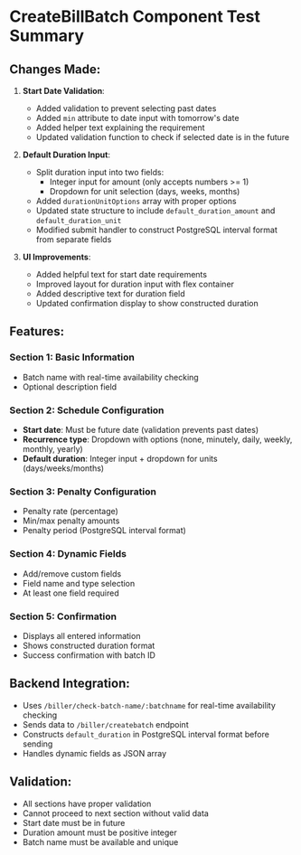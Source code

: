# CreateBillBatch Component Test Summary

## Changes Made:

1. **Start Date Validation**:
   - Added validation to prevent selecting past dates
   - Added `min` attribute to date input with tomorrow's date
   - Added helper text explaining the requirement
   - Updated validation function to check if selected date is in the future

2. **Default Duration Input**:
   - Split duration input into two fields:
     - Integer input for amount (only accepts numbers >= 1)
     - Dropdown for unit selection (days, weeks, months)
   - Added `durationUnitOptions` array with proper options
   - Updated state structure to include `default_duration_amount` and `default_duration_unit`
   - Modified submit handler to construct PostgreSQL interval format from separate fields

3. **UI Improvements**:
   - Added helpful text for start date requirements
   - Improved layout for duration input with flex container
   - Added descriptive text for duration field
   - Updated confirmation display to show constructed duration

## Features:

### Section 1: Basic Information
- Batch name with real-time availability checking
- Optional description field

### Section 2: Schedule Configuration
- **Start date**: Must be future date (validation prevents past dates)
- **Recurrence type**: Dropdown with options (none, minutely, daily, weekly, monthly, yearly)
- **Default duration**: Integer input + dropdown for units (days/weeks/months)

### Section 3: Penalty Configuration
- Penalty rate (percentage)
- Min/max penalty amounts
- Penalty period (PostgreSQL interval format)

### Section 4: Dynamic Fields
- Add/remove custom fields
- Field name and type selection
- At least one field required

### Section 5: Confirmation
- Displays all entered information
- Shows constructed duration format
- Success confirmation with batch ID

## Backend Integration:
- Uses `/biller/check-batch-name/:batchname` for real-time availability checking
- Sends data to `/biller/createbatch` endpoint
- Constructs `default_duration` in PostgreSQL interval format before sending
- Handles dynamic fields as JSON array

## Validation:
- All sections have proper validation
- Cannot proceed to next section without valid data
- Start date must be in future
- Duration amount must be positive integer
- Batch name must be available and unique
